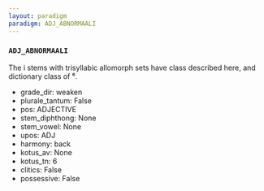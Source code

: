 ```yaml
---
layout: paradigm
paradigm: ADJ_ABNORMAALI
---
```

### ` ADJ_ABNORMAALI `

The i stems with trisyllabic allomorph sets have class described here, and dictionary class of ⁶.
* grade_dir: weaken
* plurale_tantum: False
* pos: ADJECTIVE
* stem_diphthong: None
* stem_vowel: None
* upos: ADJ
* harmony: back
* kotus_av: None
* kotus_tn: 6
* clitics: False
* possessive: False
